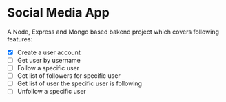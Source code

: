 # Social Media App

A Node, Express and Mongo based bakend project which covers following features:
- [x] Create a user account
- [ ] Get user by username
- [ ] Follow a specific user
- [ ] Get list of followers for specific user
- [ ] Get list of user the specific user is following
- [ ] Unfollow a specific user
